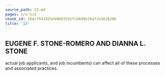 ```yaml
---
source_path: 13.md
pages: n/a-n/a
chunk_id: 284cf541925e980933d1fcb609e10af2e362820b
title: '13'
---
```

## EUGENE F. STONE-ROMERO AND DIANNA L. STONE

actual job applicants, and job incumbents) can affect all of these processes and associated practices.
